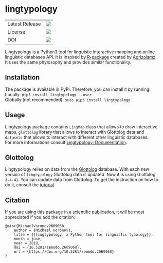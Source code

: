 # lingtypology
<table>
  <tr>
    <td>Latest Release</td>
    <td>
      <a href="https://pypi.org/project/lingtypology/"/>
      <img src="https://img.shields.io/pypi/v/lingtypology.svg"/>
    </td>
  </tr>
  <tr>
    <td>License</td>
    <td>
      <a href="https://github.com/OneAdder/lingtypology/blob/master/LICENSE.md"/>
      <img src="https://img.shields.io/github/license/OneAdder/lingtypology.svg"/>
    </td>
  </tr>
  <tr>
    <td>DOI</td>
    <td>
      <a href="https://doi.org/10.5281/zenodo.2669068"/>
      <img src="https://zenodo.org/badge/DOI/10.5281/zenodo.2669068.svg"/>
    </td>
  </tr>
</table>

Lingtypology is a Python3 tool for linguistic interactive mapping and online linguistic databases API.
It is inspired by [R-package](https://github.com/ropensci/lingtypology) created by [Agrizolamz](https://github.com/agricolamz).
It uses the same phylosophy and provides similar functionality.  

## Installation
The package is available in PyPI.
Therefore, you can install it by running:  
Locally: `pip3 install lingtypology --user`  
Globally (not recommended): `sudo pip3 install lingtypology`

## Usage
Lingtypology package contains `LingMap` class that allows to draw interactive maps, `glottolog` library that allows to interact with Glottolog data and `datasets` that allows to interact with different other linguistic databases.  
For more informations consult [Lingtypology: Documentation](https://oneadder.github.io/lingtypology/).

## Glottolog
Lingtypology relies on data from the [Glottolog](https://glottolog.org/glottolog/language) database.
With each new version of `lingtypology` Glottolog data is updated. Now it is using Glottolog `3.4-41`.
You can update data from Glottolog. To get the instruction on how to do it, consult the [tutorial](https://oneadder.github.io/lingtypology/glottolog#g_version).

## Citation
If you are using this package in a scientific publication, it will be most appreciated if you add the citation:
```
@misc{MichaelVoronov2669068,
    author = {Michael Voronov},
    title = {{lingtypology: a Python tool for linguistic typology}},
    month = june,
    year = 2019,
    doi = {10.5281/zenodo.2669068},
    url = {https://doi.org/10.5281/zenodo.2669068}
}
```
